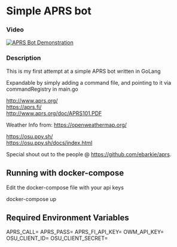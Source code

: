 # Simple APRS bot

### Video

[![APRS Bot Demonstration](https://img.youtube.com/vi/2dZiYyuAWDY/0.jpg)](https://www.youtube.com/watch?v=2dZiYyuAWDY)


### Description
This is my first attempt at a simple APRS bot written in GoLang

Expandable by simply adding a command file, and pointing to it via commandRegistry in main.go

http://www.aprs.org/ <br>
https://aprs.fi/ <br>
http://www.aprs.org/doc/APRS101.PDF <br>

Weather Info from: https://openweathermap.org/

https://osu.ppy.sh/ <br>
https://osu.ppy.sh/docs/index.html

Special shout out to the people @ https://github.com/ebarkie/aprs.

## Running with docker-compose
Edit the docker-compose file with your api keys

docker-compose up


## Required Environment Variables
APRS_CALL=
APRS_PASS=
APRS_FI_API_KEY=
OWM_API_KEY=
OSU_CLIENT_ID=
OSU_CLIENT_SECRET=